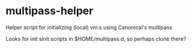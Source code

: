 # multipass-helper
Helper script for initializing (local) vm:s using Canonical's multipass 

Looks for init sinit scripts in $HOME/multipass.d, so perhaps clone there?
